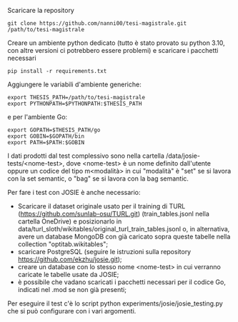 Scaricare la repository
```
git clone https://github.com/nanni00/tesi-magistrale.git /path/to/tesi-magistrale
```

Creare un ambiente python dedicato (tutto è stato provato su python 3.10, con altre versioni ci potrebbero essere problemi) e scaricare i pacchetti necessari
```
pip install -r requirements.txt
```

Aggiungere le variabili d'ambiente generiche:
```
export THESIS_PATH=/path/to/tesi-magistrale
export PYTHONPATH=$PYTHONPATH:$THESIS_PATH
```

e per l'ambiente Go:
```
export GOPATH=$THESIS_PATH/go
export GOBIN=$GOPATH/bin
export PATH=$PATH:$GOBIN
```

I dati prodotti dal test complessivo sono nella cartella /data/josie-tests/\<nome-test\>, dove \<nome-test\> è un nome definito dall'utente oppure un codice del tipo m\<modalità\> in cui "modalità" è "set" se si lavora con la set semantic, o "bag" se si lavora con la bag semantic.

Per fare i test con JOSIE è anche necessario:
- Scaricare il dataset originale usato per il training di TURL (https://github.com/sunlab-osu/TURL.git) (train_tables.jsonl nella cartella OneDrive) e posizionarlo in data/turl_sloth/wikitables/original_turl_train_tables.jsonl o, in alternativa, avere un database MongoDB con già caricato sopra queste tabelle nella collection "optitab.wikitables";
- scaricare PostgreSQL (seguire le istruzioni sulla repository https://github.com/ekzhu/josie.git);
- creare un database con lo stesso nome \<nome-test\> in cui verranno caricate le tabelle usate da JOSIE;
- è possibile che vadano scaricati i pacchetti necessari per il codice Go, indicati nel .mod se non già presenti;

Per eseguire il test c'è lo script python experiments/josie/josie_testing.py che si può configurare con i vari argomenti.
